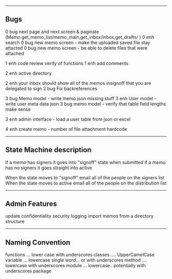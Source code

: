 
----------------------
Bugs
----------------------


0   bug     next page and next screen & paginate (Memo.get_memo_list/memo_main,get_inbox/inbox,get_drafts/ )
0   enh     search
0   bug     new memo screen - make the uploaded saved file stay attacted
0   bug     new memo screen - be able to delete files that were attached

1   enh     code review verify of functions
1   enh     add comments

2   enh     active directory

2   enh     your inbox should show all of the memos insignoff that you are delegated to sign
2   bug     Fix backreferences

3   bug     Memo model - write memo json missing stuff
3   enh     User model - write user meta data json
3   bug     memo model - verify that table field lengths make sense

3   enh     admin interface - load a user table from json or excel

4   enh     create memo - number of file attachment hardcode

------------------------------
State Machine description
------------------------------

if a memo has signers it goes into "signoff" state when submitted
if a memo has no signers it goes straight into active

When the state moves to "signoff" email all of the people on the signers list
When the state moves to active email all of the people on the distribution list

------------------------------
Admin Features
------------------------------

update confidentiality
security logging
import memos from a directory structure

------------------------------
Naming Convention
------------------------------

functions  ... lower case with underscores
classes .... UpperCamelCase
variable ... lowercase single word... or with underscores
method .... lowercase with underscores
module ... lowercase.. potentially with underscores
package

